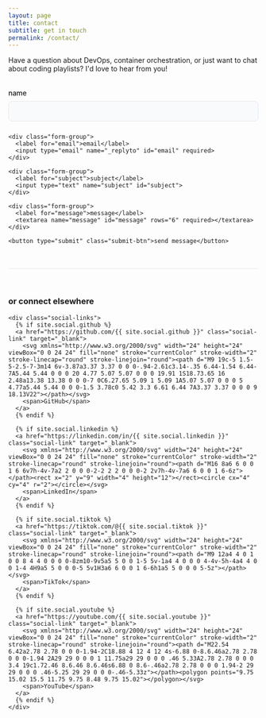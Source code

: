 ```yaml
---
layout: page
title: contact
subtitle: get in touch
permalink: /contact/
---
```


<div class="contact-wrapper">
  <p>Have a question about DevOps, container orchestration, or just want to chat about coding playlists? I'd love to hear from you!</p>

  <form class="contact-form" action="https://formspree.io/f/your-form-id" method="POST">
    <div class="form-group">
      <label for="name">name</label>
      <input type="text" name="name" id="name" required>
    </div>
    
    <div class="form-group">
      <label for="email">email</label>
      <input type="email" name="_replyto" id="email" required>
    </div>
    
    <div class="form-group">
      <label for="subject">subject</label>
      <input type="text" name="subject" id="subject">
    </div>
    
    <div class="form-group">
      <label for="message">message</label>
      <textarea name="message" id="message" rows="6" required></textarea>
    </div>
    
    <button type="submit" class="submit-btn">send message</button>
  </form>
  
  <div class="contact-alt">
    <h3 class="text-gradient">or connect elsewhere</h3>
    
    <div class="social-links">
      {% if site.social.github %}
      <a href="https://github.com/{{ site.social.github }}" class="social-link" target="_blank">
        <svg xmlns="http://www.w3.org/2000/svg" width="24" height="24" viewBox="0 0 24 24" fill="none" stroke="currentColor" stroke-width="2" stroke-linecap="round" stroke-linejoin="round"><path d="M9 19c-5 1.5-5-2.5-7-3m14 6v-3.87a3.37 3.37 0 0 0-.94-2.61c3.14-.35 6.44-1.54 6.44-7A5.44 5.44 0 0 0 20 4.77 5.07 5.07 0 0 0 19.91 1S18.73.65 16 2.48a13.38 13.38 0 0 0-7 0C6.27.65 5.09 1 5.09 1A5.07 5.07 0 0 0 5 4.77a5.44 5.44 0 0 0-1.5 3.78c0 5.42 3.3 6.61 6.44 7A3.37 3.37 0 0 0 9 18.13V22"></path></svg>
        <span>GitHub</span>
      </a>
      {% endif %}
      
      {% if site.social.linkedin %}
      <a href="https://linkedin.com/in/{{ site.social.linkedin }}" class="social-link" target="_blank">
        <svg xmlns="http://www.w3.org/2000/svg" width="24" height="24" viewBox="0 0 24 24" fill="none" stroke="currentColor" stroke-width="2" stroke-linecap="round" stroke-linejoin="round"><path d="M16 8a6 6 0 0 1 6 6v7h-4v-7a2 2 0 0 0-2-2 2 2 0 0 0-2 2v7h-4v-7a6 6 0 0 1 6-6z"></path><rect x="2" y="9" width="4" height="12"></rect><circle cx="4" cy="4" r="2"></circle></svg>
        <span>LinkedIn</span>
      </a>
      {% endif %}
      
      {% if site.social.tiktok %}
      <a href="https://tiktok.com/@{{ site.social.tiktok }}" class="social-link" target="_blank">
        <svg xmlns="http://www.w3.org/2000/svg" width="24" height="24" viewBox="0 0 24 24" fill="none" stroke="currentColor" stroke-width="2" stroke-linecap="round" stroke-linejoin="round"><path d="M9 12a4 4 0 1 0 0 8 4 4 0 0 0 0-8zm10-9v5a5 5 0 0 1-5 5v-1a4 4 0 0 0 4-4v-5h-4a4 4 0 0 1-4 4H9a5 5 0 0 0-5 5v1H3a6 6 0 0 1 6-6h1a5 5 0 0 0 5-5z"></path></svg>
        <span>TikTok</span>
      </a>
      {% endif %}
      
      {% if site.social.youtube %}
      <a href="https://youtube.com/{{ site.social.youtube }}" class="social-link" target="_blank">
        <svg xmlns="http://www.w3.org/2000/svg" width="24" height="24" viewBox="0 0 24 24" fill="none" stroke="currentColor" stroke-width="2" stroke-linecap="round" stroke-linejoin="round"><path d="M22.54 6.42a2.78 2.78 0 0 0-1.94-2C18.88 4 12 4 12 4s-6.88 0-8.6.46a2.78 2.78 0 0 0-1.94 2A29 29 0 0 0 1 11.75a29 29 0 0 0 .46 5.33A2.78 2.78 0 0 0 3.4 19c1.72.46 8.6.46 8.6.46s6.88 0 8.6-.46a2.78 2.78 0 0 0 1.94-2 29 29 0 0 0 .46-5.25 29 29 0 0 0-.46-5.33z"></path><polygon points="9.75 15.02 15.5 11.75 9.75 8.48 9.75 15.02"></polygon></svg>
        <span>YouTube</span>
      </a>
      {% endif %}
    </div>
  </div>
</div>

<style>
  .contact-wrapper {
    max-width: 800px;
    margin: 0 auto;
  }
  
  .contact-form {
    margin: 2rem 0;
  }
  
  .form-group {
    margin-bottom: 1.5rem;
  }
  
  .form-group label {
    display: block;
    margin-bottom: 0.5rem;
    font-weight: 500;
  }
  
  .form-group input,
  .form-group textarea {
    width: 100%;
    padding: 0.75rem 1rem;
    border: 1px solid #E5E7EB;
    border-radius: 0.5rem;
    background-color: #F8FAFC;
    transition: all 0.3s ease;
  }
  
  .dark-mode .form-group input,
  .dark-mode .form-group textarea {
    background-color: #374151;
    border-color: #4B5563;
    color: #F8FAFC;
  }
  
  .form-group input:focus,
  .form-group textarea:focus {
    outline: none;
    border-color: #4F46E5;
    box-shadow: 0 0 0 3px rgba(79, 70, 229, 0.2);
  }
  
  .submit-btn {
    background-color: #4F46E5;
    color: white;
    border: none;
    padding: 0.75rem 2rem;
    border-radius: 0.5rem;
    font-weight: 600;
    cursor: pointer;
    transition: all 0.3s ease;
  }
  
  .submit-btn:hover {
    background-color: #4338CA;
    transform: translateY(-2px);
  }
  
  .contact-alt {
    margin-top: 3rem;
    padding-top: 2rem;
    border-top: 1px solid #E5E7EB;
  }
  
  .dark-mode .contact-alt {
    border-color: #4B5563;
  }
  
  .social-links {
    display: flex;
    flex-wrap: wrap;
    gap: 1rem;
    margin-top: 1.5rem;
  }
  
  .social-link {
    display: flex;
    align-items: center;
    gap: 0.5rem;
    padding: 0.75rem 1.25rem;
    background-color: #F8FAFC;
    border: 1px solid #E5E7EB;
    border-radius: 0.5rem;
    transition: all 0.3s ease;
  }
  
  .dark-mode .social-link {
    background-color: #374151;
    border-color: #4B5563;
  }
  
  .social-link:hover {
    background-color: #4F46E5;
    color: white;
    border-color: #4F46E5;
    transform: translateY(-2px);
  }
</style>